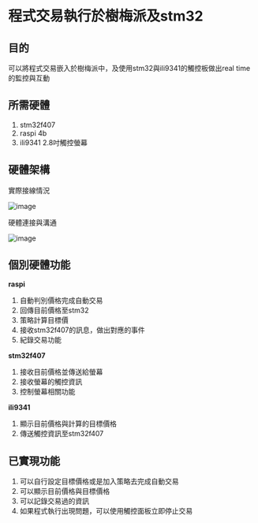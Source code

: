 # 程式交易執行於樹梅派及stm32

## 目的
  可以將程式交易嵌入於樹梅派中，及使用stm32與ili9341的觸控板做出real time的監控與互動
  

## 所需硬體
1. stm32f407
2. raspi 4b 
3. ili9341 2.8吋觸控螢幕

## 硬體架構
實際接線情況

![image](https://user-images.githubusercontent.com/94910883/189954992-e7d7dc5f-f16a-47da-a865-a8e1cd7bb37e.png)

硬體連接與溝通

![image](https://user-images.githubusercontent.com/94910883/189955105-e7c7a6ec-6f14-4ba5-abea-2038f2430165.png)

## 個別硬體功能
**raspi**
1. 自動判別價格完成自動交易
2. 回傳目前價格至stm32
3. 策略計算目標價
4. 接收stm32f407的訊息，做出對應的事件
5. 紀錄交易功能

**stm32f407**
1. 接收目前價格並傳送給螢幕
2. 接收螢幕的觸控資訊
3. 控制螢幕相關功能

**ili9341**
1. 顯示目前價格與計算的目標價格
2. 傳送觸控資訊至stm32f407

## 已實現功能
1. 可以自行設定目標價格或是加入策略去完成自動交易
2. 可以顯示目前價格與目標價格
3. 可以記錄交易過的資訊
4. 如果程式執行出現問題，可以使用觸控面板立即停止交易


